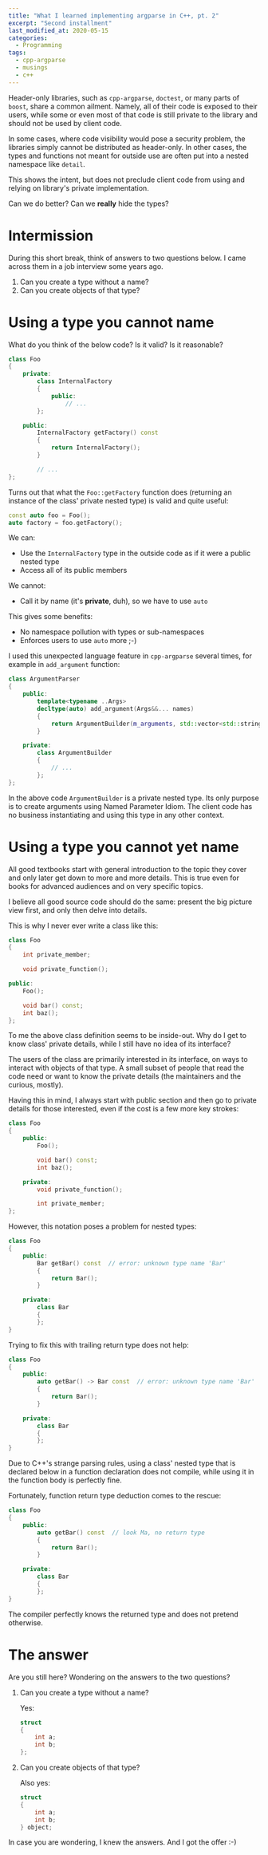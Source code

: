 ```yaml
---
title: "What I learned implementing argparse in C++, pt. 2"
excerpt: "Second installment"
last_modified_at: 2020-05-15
categories:
  - Programming
tags:
  - cpp-argparse
  - musings
  - c++
---
```


Header-only libraries, such as `cpp-argparse`, `doctest`, or many parts of
`boost`, share a common ailment. Namely, all of their code is exposed to their
users, while some or even most of that code is still private to the library and
should not be used by client code.

In some cases, where code visibility would pose a security problem, the
libraries simply cannot be distributed as header-only. In other cases, the types
and functions not meant for outside use are often put into a nested namespace
like `detail`.

This shows the intent, but does not preclude client code from using and relying
on library's private implementation.

Can we do better? Can we **really** hide the types?

# Intermission

During this short break, think of answers to two questions below. I came across
them in a job interview some years ago.

 1. Can you create a type without a name?
 1. Can you create objects of that type?

# Using a type you cannot name

What do you think of the below code? Is it valid? Is it reasonable?

```c++
class Foo
{
    private:
        class InternalFactory
        {
            public:
                // ...
        };

    public:
        InternalFactory getFactory() const
        {
            return InternalFactory();
        }

        // ...
};
```

Turns out that what the `Foo::getFactory` function does (returning an instance
of the class' private nested type) is valid and quite useful:

```c++
const auto foo = Foo();
auto factory = foo.getFactory();
```

We can:
 * Use the `InternalFactory` type in the outside code as if it were a public
   nested type
 * Access all of its public members

We cannot:
 * Call it by name (it's **private**, duh), so we have to use `auto`

This gives some benefits:
 * No namespace pollution with types or sub-namespaces
 * Enforces users to use `auto` more ;-)

I used this unexpected language feature in `cpp-argparse` several times, for
example in `add_argument` function:

```c++
class ArgumentParser
{
    public:
        template<typename ..Args>
        decltype(auto) add_argument(Args&&... names)
        {
            return ArgumentBuilder(m_arguments, std::vector<std::string>{names...});
        }

    private:
        class ArgumentBuilder
        {
            // ...
        };
};
```

In the above code `ArgumentBuilder` is a private nested type. Its only purpose
is to create arguments using Named Parameter Idiom. The client code has no
business instantiating and using this type in any other context.

# Using a type you cannot yet name

All good textbooks start with general introduction to the topic they cover and
only later get down to more and more details. This is true even for books for
advanced audiences and on very specific topics.

I believe all good source code should do the same: present the big picture view
first, and only then delve into details.

This is why I never ever write a class like this:

```c++
class Foo
{
    int private_member;

    void private_function();

public:
    Foo();

    void bar() const;
    int baz();
};
```

To me the above class definition seems to be inside-out. Why do I get to know
class' private details, while I still have no idea of its interface?

The users of the class are primarily interested in its interface, on ways to
interact with objects of that type. A small subset of people that read the code
need or want to know the private details (the maintainers and the curious,
mostly).

Having this in mind, I always start with public section and then go to private
details for those interested, even if the cost is a few more key strokes:

```c++
class Foo
{
    public:
        Foo();

        void bar() const;
        int baz();

    private:
        void private_function();

        int private_member;
};
```

However, this notation poses a problem for nested types:

```c++
class Foo
{
    public:
        Bar getBar() const  // error: unknown type name 'Bar'
        {
            return Bar();
        }

    private:
        class Bar
        {
        };
}
```

Trying to fix this with trailing return type does not help:

```c++
class Foo
{
    public:
        auto getBar() -> Bar const  // error: unknown type name 'Bar'
        {
            return Bar();
        }

    private:
        class Bar
        {
        };
}
```

Due to C++'s strange parsing rules, using a class' nested type that is declared
below in a function declaration does not compile, while using it in the function
body is perfectly fine.

Fortunately, function return type deduction comes to the rescue:

```c++
class Foo
{
    public:
        auto getBar() const  // look Ma, no return type
        {
            return Bar();
        }

    private:
        class Bar
        {
        };
}
```

The compiler perfectly knows the returned type and does not pretend otherwise.

# The answer

Are you still here? Wondering on the answers to the two questions?

 1. Can you create a type without a name?

    Yes:
    ```c++
    struct
    {
        int a;
        int b;
    };
    ```

 1. Can you create objects of that type?

    Also yes:
    ```c++
    struct
    {
        int a;
        int b;
    } object;
    ```

In case you are wondering, I knew the answers. And I got the offer :-)
